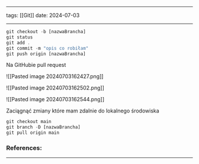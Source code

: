 
--- 
tags: [[Git]] 
date: 2024-07-03

---

```js
git checkout -b [nazwaBrancha]
git status
git add .
git commit -m "opis co robiłam"
git push origin [nazwaBrancha]
```

Na GitHubie pull request

![[Pasted image 20240703162427.png]]


![[Pasted image 20240703162502.png]]

![[Pasted image 20240703162544.png]]

Zaciągnąć zmiany które mam zdalnie do lokalnego środowiska

```js
git checkout main
git branch -D [nazwaBrancha]
git pull origin main
```

### References:


---



